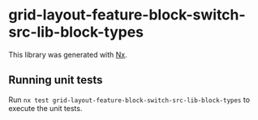 # grid-layout-feature-block-switch-src-lib-block-types

This library was generated with [Nx](https://nx.dev).

## Running unit tests

Run `nx test grid-layout-feature-block-switch-src-lib-block-types` to execute the unit tests.

